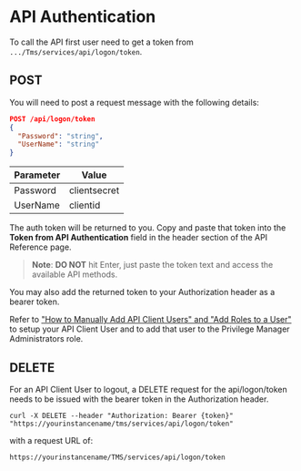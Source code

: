 [title]: # (API Authentication)
[tags]: # (api)
[priority]: # (1)
# API Authentication

To call the API first user need to get a token from `.../Tms/services/api/logon/token`.

## POST

You will need to post a request message with the following details:

```json
POST /api/logon/token
{
  "Password": "string",
  "UserName": "string"
}
```

| Parameter | Value |
| ----- | ----- |
| Password | clientsecret |
| UserName | clientid |

The auth token will be returned to you. Copy and paste that token into the __Token from API Authentication__ field in the header section of the API Reference page.

>**Note**: __DO NOT__ hit Enter, just paste the token text and access the available API methods.

You may also add the returned token to your Authorization header as a bearer token.

Refer to ["How to Manually Add API Client Users" and "Add Roles to a User"](htts://docs.thycotic.com/privman/10.8.0/admin/users#how_to_manually_add_api_client_users) to setup your API Client User and to add that user to the Privilege Manager Administrators role.

## DELETE

For an API Client User to logout, a DELETE request for the api/logon/token needs to be issued with the bearer token in the Authorization header.

```curl
curl -X DELETE --header "Authorization: Bearer {token}" "https://yourinstancename/tms/services/api/logon/token"
```

with a request URL of:

`https://yourinstancename/TMS/services/api/logon/token`